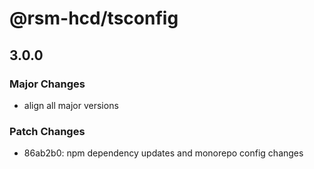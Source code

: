 # @rsm-hcd/tsconfig

## 3.0.0

### Major Changes

-   align all major versions

### Patch Changes

-   86ab2b0: npm dependency updates and monorepo config changes
